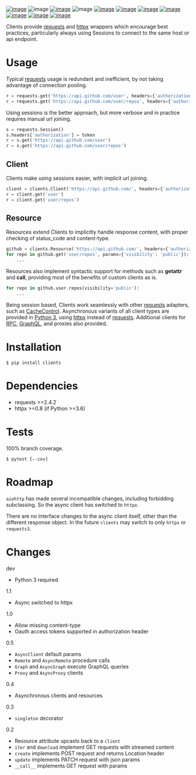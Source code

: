 [![image](https://img.shields.io/pypi/v/clients.svg)](https://pypi.org/project/clients/)
![image](https://img.shields.io/pypi/pyversions/clients.svg)
[![image](https://pepy.tech/badge/clients)](https://pepy.tech/project/clients)
![image](https://img.shields.io/pypi/status/clients.svg)
[![image](https://img.shields.io/travis/coady/clients.svg)](https://travis-ci.org/coady/clients)
[![image](https://img.shields.io/codecov/c/github/coady/clients.svg)](https://codecov.io/github/coady/clients)
[![image](https://readthedocs.org/projects/clients/badge)](https://clients.readthedocs.io)
[![image](https://requires.io/github/coady/clients/requirements.svg)](https://requires.io/github/coady/clients/requirements/)
[![image](https://api.codeclimate.com/v1/badges/8e4159e02ab75e76af4f/maintainability)](https://codeclimate.com/github/coady/clients/maintainability)
[![image](https://img.shields.io/badge/code%20style-black-000000.svg)](https://pypi.org/project/black/)
[![image](http://mypy-lang.org/static/mypy_badge.svg)](http://mypy-lang.org/)

Clients provide [requests](https://python-requests.org) and
[httpx](https://www.encode.io/httpx) wrappers which encourage best practices,
particularly always using Sessions to connect to the same host or api endpoint.

# Usage
Typical [requests](https://python-requests.org) usage is redundant and inefficient,
by not taking advantage of connection pooling.

```python
r = requests.get('https://api.github.com/user', headers={'authorization': token})
r = requests.get('https://api.github.com/user/repos', headers={'authorization': token})
```

Using sessions is the better approach,
but more verbose and in practice requires manual url joining.

```python
s = requests.Session()
s.headers['authorization'] = token
r = s.get('https://api.github.com/user')
r = s.get('https://api.github.com/user/repos')
```

## Client
Clients make using sessions easier, with implicit url joining.

```python
client = clients.Client('https://api.github.com/', headers={'authorization': token})
r = client.get('user')
r = client.get('user/repos')
```

## Resource
Resources extend Clients to implicitly handle response content,
with proper checking of status_code and content-type.

```python
github = clients.Resource('https://api.github.com/', headers={'authorization': token})
for repo in github.get('user/repos', params={'visibility': 'public'}):
    ...
```

Resources also implement syntactic support for methods such as __getattr__ and __call__,
providing most of the benefits of custom clients as is.

```python
for repo in github.user.repos(visibility='public'):
    ...
```

Being session based, Clients work seamlessly with other [requests](https://python-requests.org) adapters,
such as [CacheControl](https://cachecontrol.readthedocs.org).
Asynchronous variants of all client types are provided in [Python 3](https://python3statement.org),
using [httpx](https://www.encode.io/httpx) instead of [requests](https://python-requests.org).
Additional clients for [RPC](https://en.wikipedia.org/wiki/Remote_procedure_call),
[GraphQL](http://graphql.org), and proxies also provided.

# Installation

    $ pip install clients

# Dependencies
* requests >=2.4.2
* httpx >=0.8 (if Python >=3.6)

# Tests
100% branch coverage.

    $ pytest [--cov]

# Roadmap
`aiohttp` has made several incompatible changes, including forbidding subclassing.
So the async client has switched to `httpx`.

There are no interface changes to the async client itself, other than the different response object.
In the future `clients` may switch to only `httpx` or `requests3`.

# Changes
dev
* Python 3 required

1.1
* Async switched to httpx

1.0
* Allow missing content-type
* Oauth access tokens supported in authorization header

0.5
* `AsyncClient` default params
* `Remote` and `AsyncRemote` procedure calls
* `Graph` and `AsyncGraph` execute GraphQL queries
* `Proxy` and `AsyncProxy` clients

0.4
* Asynchronous clients and resources

0.3
* `singleton` decorator

0.2
* Resource attribute upcasts back to a `client`
* `iter` and `download` implement GET requests with streamed content
* `create` implements POST request and returns Location header
* `update` implements PATCH request with json params
* `__call__` implements GET request with params
